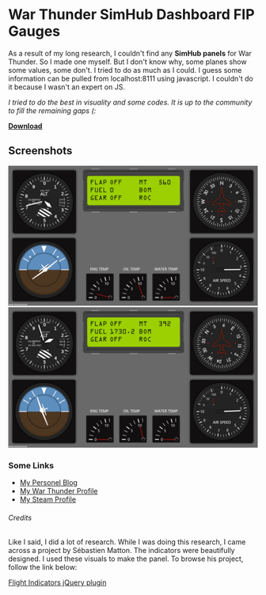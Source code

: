 <h1>War Thunder SimHub Dashboard FIP Gauges</h1>

As a result of my long research, I couldn't find any <b>SimHub panels</b> for War Thunder. So I made one myself. But I don't know why, some planes show some values, some don't. I tried to do as much as I could. I guess some information can be pulled from localhost:8111 using javascript. I couldn't do it because I wasn't an expert on JS.

<i>I tried to do the best in visuality and some codes. It is up to the community to fill the remaining gaps (:</i>

<u><b><a href="https://github.com/furkanozden/warthunderdashboard/raw/master/war_thunder_dashboard.simhubdash">Download</a></b></u>

<h2>Screenshots</h2>

<img src="https://raw.githubusercontent.com/furkanozden/warthunderdashboard/master/1.png" />
<img src="https://raw.githubusercontent.com/furkanozden/warthunderdashboard/master/2.png" />

<h3>Some Links</h3>
<ul>
  <li><a href="https://www.furkanozden.net/">My Personel Blog</a></li>
  <li><a href="https://warthunder.com/en/community/userinfo/?nick=AntiMekanize">My War Thunder Profile</a></li>
  <li><a href="https://steamcommunity.com/id/sonsamsunlu/">My Steam Profile</a></li>
</ul>

<h6>Credits</h6>

Like I said, I did a lot of research. While I was doing this research, I came across a project by Sébastien Matton. The indicators were beautifully designed. I used these visuals to make the panel. To browse his project, follow the link below:

<a href="https://github.com/sebmatton/jQuery-Flight-Indicators">Flight Indicators jQuery plugin</a>
